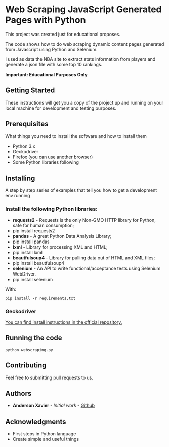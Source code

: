 # Web Scraping JavaScript Generated Pages with Python

This project was created just for educational proposes.

The code shows how to do web scraping dynamic content pages generated from Javascript using Python and Selenium.

I used as data the NBA site to extract stats information from players and generate a json file with some top 10 rankings. 

**Important: Educational Purposes Only**

## Getting Started

These instructions will get you a copy of the project up and running on your local machine for development and testing purposes.

## Prerequisites

What things you need to install the software and how to install them

* Python 3.x
* Geckodriver
* Firefox (you can use another browser)
* Some Python libraries following

## Installing

A step by step series of examples that tell you how to get a development env running

### Install the following Python libraries:

 * **requests2** - Requests is the only Non-GMO HTTP library for Python, safe for human consumption;
 * pip install requests2
 * **pandas** - A great Python Data Analysis Library;
 * pip install pandas
 * **lxml** - Library for processing XML and HTML;
 * pip install lxml
 * **beautfulsoup4** - Library for pulling data out of HTML and XML files;
 * pip install beautfulsoup4
 * **selenium** - An API to write functional/acceptance tests using Selenium WebDriver.
 * pip install selenium

With:
```
pip install -r requirements.txt
```

### Geckodriver 

[You can find install instructions in the official repository.](https://github.com/mozilla/geckodriver/releases)


## Running the code

```
python webscraping.py
```

## Contributing

Feel free to submitting pull requests to us.

## Authors

* **Anderson Xavier** - *Initial work* - [Github](https://github.com/andersonlx)


## Acknowledgments

* First steps in Python language
* Create simple and useful things

